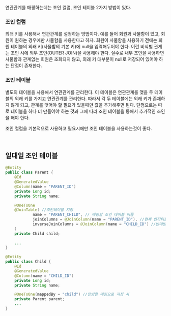 연관관계를 매핑하는데는 조인 컬럼, 조인 테이블 2가지 방법이 있다.

### 조인 컬럼

외래 키를 사용해서 연관관계를 설정하는 방법이다. 예를 들어 회원과 사물함이 있고, 회원이 원하는 경우에만 사물함을 사용한다고 하자.
회원이 사물함을 사용하기 전에는 회원 테이블의 외래 키(사물함의 기본 키)에 null을 입력해두어야 한다. 이런 비식별 관계는
조인 시에 외부 조인(OUTER JOIN)을 사용해야 한다. 실수로 내부 조인을 사용하면 사물함과 관계없는 회원은 조회되지 않고, 외래 키 대부분이
null로 저장되어 있어야 하는 단점이 존재한다.

### 조인 테이블

별도의 테이블을 사용해서 연관관계를 관리한다. 이 테이블은 연관관계를 맺을 두 테이블의 외래 키를 가지고 연관관계를
관리한다. 따라서 각 두 테이블에는 외래 키가 존재하지 않게 되고, 관계를 맺어야 할 필요가 있을때만 값을 추가해주면 된다.
단점으로는 따로 테이블을 하나 더 만들어야 하는 것과 그에 따라 조인 테이블을 통해서 추가적인 조인을 해야 한다.

조인 컬럼을 기본적으로 사용하고 필요시에만 조인 테이블을 사용하는것이 좋다.

<br/>

## 일대일 조인 테이블

```java
@Entity
public class Parent {
    @Id
    @GeneratedValue
    @Column(name = "PARENT_ID")
    private Long id;
    private String name;

    @OneToOne
    @JoinTable( //조인테이블 지정
            name = "PARENT_CHILD", // 매핑할 조인 테이블 이름
            joinColumns = @JoinColumn(name = "PARENT_ID"), //현재 엔티티를 참조하는 외래 키
            inverseJoinColumns = @JoinColumn(name = "CHILD_ID") //반대방향 엔티티를 참조하는 외래 키
    )
    private Child child;
    
    ...
}

@Entity
public class Child {
    @Id
    @GeneratedValue
    @Column(name = "CHILD_ID")
    private Long id;
    private String name;

    @OneToOne(mappedBy = "child") //양방향 매핑으로 지정 시
    private Parent parent;
    ...
}
```





